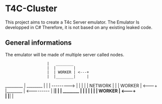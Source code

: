 # T4C-Cluster

This project aims to create a T4c Server emulator.
The Emulator Is developped in C# Therefore, it is not based on any existing leaked code.



## General informations

The emulator will be made of multiple server called nodes.

                       |   ________
                       |  |        | 
                       |  | WORKER | <---+
                       |  |________|     |
 _________             |   ________      |
|         | ---------> |  |        |     |
| NETWORK |            |  | WORKER | <---+
|________ | <--------- |  |________|     |
                       |   ________      |
                       |  |        |     |
                       |  | WORKER | <---+    
                       |  |________| 
                       |
